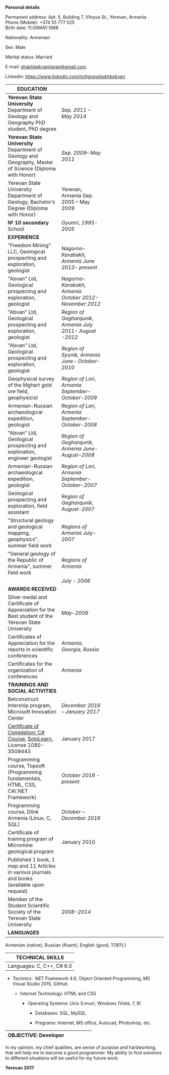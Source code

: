 
**Personal details**

Permanent address: Apt. 5, Building 7, Vilnyus St., Yerevan, Armenia  
Phone (Mobile): +374 55 777 525  
Birth date: 11.05MAY.1988

Nationality: Armenian

Sex: Male

Marital status: Married

E-mail: <shakhbekyantigran@gmail.com>

Linkedin: *https://www.linkedin.com/in/tigranshakhbekyan*

| **EDUCATION**                                                                                                                                                                                                                                                                                                     |                                                          |   |   |   |   |   |   |   |   |   |   |   |   |
|-------------------------------------------------------------------------------------------------------------------------------------------------------------------------------------------------------------------------------------------------------------------------------------------------------------------|----------------------------------------------------------|---|---|---|---|---|---|---|---|---|---|---|---|
| **Yerevan State University** Department of Geology and Geography PhD student, PhD degree                                                                                                                                                                                                                          | *Sep. 2011 – May 2014*                                   |   |   |   |   |   |   |   |   |   |   |   |   |
| **Yerevan State University**  Department of Geology and Geography, Master of Science (Diploma with Honor)                                                                                                                                                                                                         | *Sep. 2009– May 2011*                                    |   |   |   |   |   |   |   |   |   |   |   |   |
| Yerevan State University Department of Geology, Bachelor’s Degree (Diploma with Honor)                                                                                                                                                                                                                            | Yerevan, Armenia Sep. 2005 – May 2009                    |   |   |   |   |   |   |   |   |   |   |   |   |
| **№ 10 secondary** School                                                                                                                                                                                                                                                                                         | *Gyumri,*  *1995-2005*                                   |   |   |   |   |   |   |   |   |   |   |   |   |
| **EXPERIENCE**                                                                                                                                                                                                                                                                                                    |                                                          |   |   |   |   |   |   |   |   |   |   |   |   |
| "Freedom Mining" LLC, Geological prospecting and exploration, geologist                                                                                                                                                                                                                                           | *Nagorno-Karabakh, Armenia June 2013- present*           |   |   |   |   |   |   |   |   |   |   |   |   |
| "Abvan" Ltd, Geological prospecting and exploration, geologist                                                                                                                                                                                                                                                    | *Nagorno-Karabakh, Armenia October 2012- November 2012*  |   |   |   |   |   |   |   |   |   |   |   |   |
| "Abvan" Ltd, Geological prospecting and exploration, geologist                                                                                                                                                                                                                                                    | *Region of Gegharqunik, Armenia July 2011- August -2012* |   |   |   |   |   |   |   |   |   |   |   |   |
| "Abvan" Ltd, Geological prospecting and exploration, geologist                                                                                                                                                                                                                                                    | *Region of Syunik, Armenia June- October-2010*           |   |   |   |   |   |   |   |   |   |   |   |   |
| Geophysical survey of the Mghart gold ore field, geophysicist                                                                                                                                                                                                                                                     | *Region of Lori, Armenia September- October-2009*        |   |   |   |   |   |   |   |   |   |   |   |   |
| Armenian-Russian archaeological expedition, geologist                                                                                                                                                                                                                                                             | *Region of Lori, Armenia September- October-2008*        |   |   |   |   |   |   |   |   |   |   |   |   |
| "Abvan" Ltd, Geological prospecting and exploration, engineer geologist                                                                                                                                                                                                                                           | *Region of Gegharqunik, Armenia June- August-2008*       |   |   |   |   |   |   |   |   |   |   |   |   |
| Armenian-Russian archaeological expedition, geologist                                                                                                                                                                                                                                                             | *Region of Lori, Armenia September- October-2007*        |   |   |   |   |   |   |   |   |   |   |   |   |
| Geological prospecting and exploration, field assistant                                                                                                                                                                                                                                                           | *Region of Gegharqunik,*  *August-2007*                  |   |   |   |   |   |   |   |   |   |   |   |   |
| "Structural geology and geological mapping, geophysics", summer field work                                                                                                                                                                                                                                        | *Regions of Armenia July-2007*                           |   |   |   |   |   |   |   |   |   |   |   |   |
| "General geology of the Republic of Armenia", summer field work                                                                                                                                                                                                                                                   | *Regions of Armenia*                                     |   |   |   |   |   |   |   |   |   |   |   |   |
|                                                                                                                                                                                                                                                                                                                   | *July - 2006*                                            |   |   |   |   |   |   |   |   |   |   |   |   |
| **AWARDS RECEIVED**                                                                                                                                                                                                                                                                                               |                                                          |   |   |   |   |   |   |   |   |   |   |   |   |
| Silver medal and Certificate of Appreciation for the Best student of the Yerevan State University                                                                                                                                                                                                                 | *May-2009*                                               |   |   |   |   |   |   |   |   |   |   |   |   |
| Certificates of Appreciation for the reports in scientific conferences                                                                                                                                                                                                                                            | *Armenia, Georgia, Russia*                               |   |   |   |   |   |   |   |   |   |   |   |   |
| Certificates for the organization of conferences                                                                                                                                                                                                                                                                  | *Armenia*                                                |   |   |   |   |   |   |   |   |   |   |   |   |
| **TRAININGS AND SOCIAL ACTIVITIES**                                                                                                                                                                                                                                                                               |                                                          |   |   |   |   |   |   |   |   |   |   |   |   |
| Betconstruct Intership program, Microsoft Innovation Center                                                                                                                                                                                                                                                       | *December 2016 – January 2017*                           |   |   |   |   |   |   |   |   |   |   |   |   |
| [Certificate of Completion: C\# Course](https://www.linkedin.com/redir/redirect?url=https%3A%2F%2Fwww%2Esololearn%2Ecom%2FProfile%2F3508443%2F&urlhash=53C6&trk=profile_certification_company_title), [SoloLearn](https://www.linkedin.com/company/9435690?trk=prof-certification-org_name), License 1080-3508443 | January 2017                                             |   |   |   |   |   |   |   |   |   |   |   |   |
| Programming course, Topsoft (Programming fundamentals, HTML, CSS, C\#/.NET Framework)                                                                                                                                                                                                                             | *October 2016 - present*                                 |   |   |   |   |   |   |   |   |   |   |   |   |
| Programming course, Dlink Armenia (Linux, C, SQL)                                                                                                                                                                                                                                                                 | *October – December 2016*                                |   |   |   |   |   |   |   |   |   |   |   |   |
| Certificate of training program of Micromine geological program                                                                                                                                                                                                                                                   | January 2010                                             |   |   |   |   |   |   |   |   |   |   |   |   |
| Published 1 book, 1 map and 11 Articles in various journals and books (available upon request)                                                                                                                                                                                                                    |                                                          |   |   |   |   |   |   |   |   |   |   |   |   |
| Member of the Student Scientific Society of the Yerevan State University                                                                                                                                                                                                                                          | *2008-2014*                                              |   |   |   |   |   |   |   |   |   |   |   |   |
| **LANGUAGES**                                                                                                                                                                                                                                                                                                     |                                                          |   |   |   |   |   |   |   |   |   |   |   |   |

Armenian (native), Russian (fluent), English (good, TOEFL)

| **TECHNICAL SKILLS**       |
|----------------------------|
| Languages: C, C++, C\# 6.0 |

-   Technics: .NET Framework 4.6, Object Oriented Programming, MS Visual Studio
    2015, GitHub

    -   Internet Technology: HTML and CSS

        -   Operating Systems: Unix (Linux), Windows (Vista, 7, 8)

            -   Databases: SQL, MySQL

            -   Programs: Internet, MS office, Autocad, Photoshop, etc.

| **OBJECTIVE: Developer** |   |   |   |   |   |
|--------------------------|---|---|---|---|---|


In my opinion, my chief qualities, are sense of purpose and hardworking, that
will help me to become a good programmer. My ability to find solutions to
different situations will be useful for my future work.

**Yerevan 2017**
